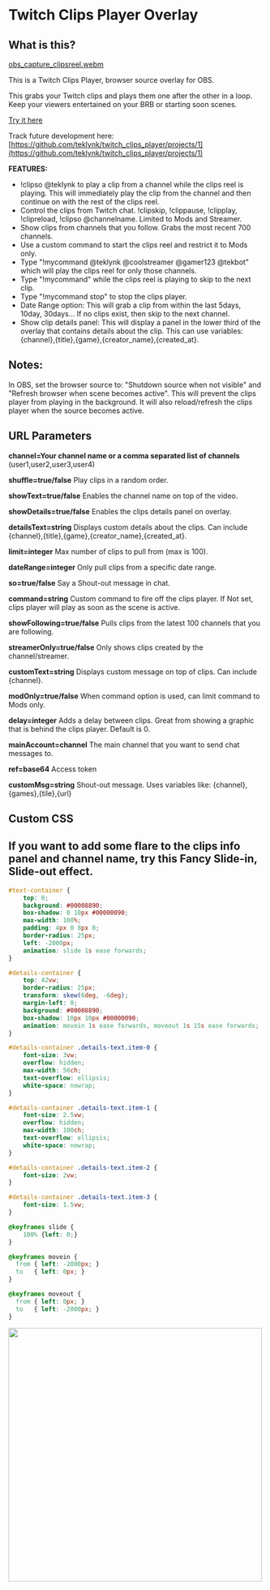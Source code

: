 # Twitch Clips Player Overlay

## What is this?

[obs_capture_clipsreel.webm](https://user-images.githubusercontent.com/4500737/225199595-d7a10be8-86dd-4669-9a86-280fb2b5907e.webm)


This is a Twitch Clips Player, browser source overlay for OBS. 

This grabs your Twitch clips and plays them one after the other in a loop. Keep your viewers entertained on your BRB or starting soon scenes. 

[Try it here](https://twitch-clips-player.pages.dev/)

Track future development here: [https://github.com/teklynk/twitch_clips_player/projects/1](https://github.com/teklynk/twitch_clips_player/projects/1)

**FEATURES:** 
- !clipso @teklynk to play a clip from a channel while the clips reel is playing. This will immediately play the clip from the channel and then continue on with the rest of the clips reel. 
- Control the clips from Twitch chat. !clipskip, !clippause, !clipplay, !clipreload, !clipso @channelname. Limited to Mods and Streamer.
- Show clips from channels that you follow. Grabs the most recent 700 channels.
- Use a custom command to start the clips reel and restrict it to Mods only.
- Type "!mycommand @teklynk @coolstreamer @gamer123 @tekbot" which will play the clips reel for only those channels. 
- Type "!mycommand" while the clips reel is playing to skip to the next clip. 
- Type "!mycommand stop" to stop the clips player.
- Date Range option: This will grab a clip from within the last 5days, 10day, 30days... If no clips exist, then skip to the next channel.
- Show clip details panel: This will display a panel in the lower third of the overlay that contains details about the clip. This can use variables:{channel},{title},{game},{creator_name},{created_at}.

## Notes:
In OBS, set the browser source to: "Shutdown source when not visible" and "Refresh browser when scene becomes active". This will prevent the clips player from playing in the background. It will also reload/refresh the clips player when the source becomes active.


## URL Parameters

**channel=Your channel name or a comma separated list of channels** (user1,user2,user3,user4)

**shuffle=true/false**  Play clips in a random order.

**showText=true/false**  Enables the channel name on top of the video.

**showDetails=true/false**  Enables the clips details panel on overlay.

**detailsText=string**  Displays custom details about the clips. Can include {channel},{title},{game},{creator_name},{created_at}.

**limit=integer**  Max number of clips to pull from (max is 100).

**dateRange=integer**  Only pull clips from a specific date range.

**so=true/false**  Say a Shout-out message in chat.

**command=string**  Custom command to fire off the clips player. If Not set, clips player will play as soon as the scene is active.

**showFollowing=true/false** Pulls clips from the latest 100 channels that you are following. 

**streamerOnly=true/false** Only shows clips created by the channel/streamer. 

**customText=string**  Displays custom message on top of clips. Can include {channel}.

**modOnly=true/false**  When command option is used, can limit command to Mods only.

**delay=integer**  Adds a delay between clips. Great from showing a graphic that is behind the clips player. Default is 0.

**mainAccount=channel**  The main channel that you want to send chat messages to.

**ref=base64**  Access token

**customMsg=string**  Shout-out message. Uses variables like: {channel},{games},{tile},{url}

## Custom CSS


## If you want to add some flare to the clips info panel and channel name, try this Fancy Slide-in, Slide-out effect.

```css
#text-container {
    top: 0;
    background: #00008890;
    box-shadow: 0 10px #00000090;
    max-width: 100%;
    padding: 4px 0 8px 0;
    border-radius: 25px;
    left: -2000px;
    animation: slide 1s ease forwards;
}

#details-container {
    top: 42vw;
    border-radius: 25px;
    transform: skew(6deg, -6deg);
    margin-left: 0;
    background: #00008890;
    box-shadow: 10px 10px #00000090;
    animation: movein 1s ease forwards, moveout 1s 15s ease forwards;
}

#details-container .details-text.item-0 {
    font-size: 3vw;
    overflow: hidden;
    max-width: 50ch;
    text-overflow: ellipsis;
    white-space: nowrap;
}

#details-container .details-text.item-1 {
    font-size: 2.5vw;
    overflow: hidden;
    max-width: 100ch;
    text-overflow: ellipsis;
    white-space: nowrap;
}

#details-container .details-text.item-2 {
    font-size: 2vw;
}

#details-container .details-text.item-3 {
    font-size: 1.5vw;
}

@keyframes slide {
    100% {left: 0;}
}

@keyframes movein {
  from { left: -2000px; }
  to   { left: 0px; }
}

@keyframes moveout {
  from { left: 0px; }
  to   { left: -2000px; }
}
```

<img src="https://raw.githubusercontent.com/teklynk/twitch_clips_player/main/Screenshot01.png" width="500" />

